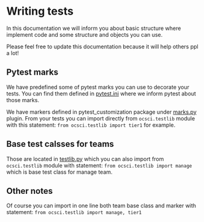 # Writing tests

In this documentation we will inform you about basic structure where implement
code and some structure and objects you can use.

Please feel free to update this documentation because it will help others ppl
a lot!

## Pytest marks

We have predefined some of pytest marks you can use to decorate your tests.
You can find them defined in [pytest.ini](../pytest.ini) where we inform
pytest about those marks.

We have markers defined in pytest_customization package under
[marks.py](../ocsci/pytest_customization/marks.py) plugin. From your tests you
can import directly from `ocsci.testlib` module with this statement:
`from ocsci.testlib import tier1` for example.


## Base test calsses for teams

Those are located in [testlib.py](../ocsci/testlib.py) which you can also
import from `ocsci.testlib` module with statement:
`from ocsci.testlib import manage` which is base test class for manage team.


## Other notes

Of course you can import in one line both team base class and marker with
statement: `from ocsci.testlib import manage, tier1`
